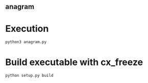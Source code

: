 ## anagram

# Execution

```
python3 anagram.py
```

# Build executable with cx_freeze

```
python setup.py build
```